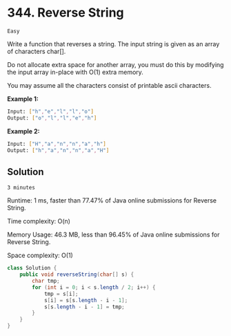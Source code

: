 # 344. Reverse String

`Easy`

Write a function that reverses a string. The input string is given as an array of characters char[].

Do not allocate extra space for another array, you must do this by modifying the input array in-place with O(1) extra memory.

You may assume all the characters consist of printable ascii characters.

**Example 1:**

```bash
Input: ["h","e","l","l","o"]
Output: ["o","l","l","e","h"]
```

**Example 2:**

```bash
Input: ["H","a","n","n","a","h"]
Output: ["h","a","n","n","a","H"]
```

## Solution

`3 minutes`

Runtime: 1 ms, faster than 77.47% of Java online submissions for Reverse String.

Time complexity: O(n)

Memory Usage: 46.3 MB, less than 96.45% of Java online submissions for Reverse String.

Space complexity: O(1)

```java
class Solution {
    public void reverseString(char[] s) {
        char tmp;
        for (int i = 0; i < s.length / 2; i++) {
            tmp = s[i];
            s[i] = s[s.length - i - 1];
            s[s.length - i - 1] = tmp;
        }
    }
}
```
